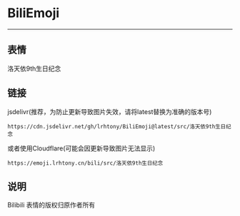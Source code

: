 # BiliEmoji
---
## 表情
洛天依9th生日纪念
## 链接
jsdelivr(推荐，为防止更新导致图片失效，请将latest替换为准确的版本号)
```
https://cdn.jsdelivr.net/gh/lrhtony/BiliEmoji@latest/src/洛天依9th生日纪念
```
或者使用Cloudflare(可能会因更新导致图片无法显示)
```
https://emoji.lrhtony.cn/bili/src/洛天依9th生日纪念
```
## 说明
Bilibili 表情的版权归原作者所有
